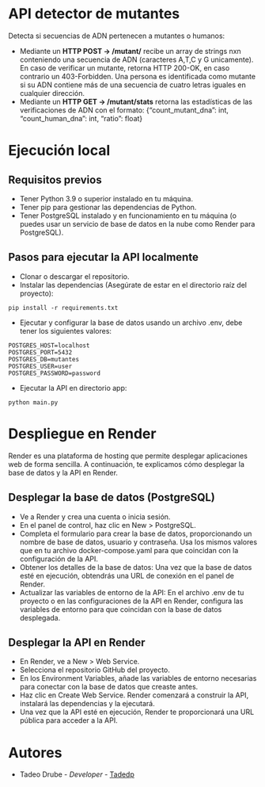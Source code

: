 # API detector de mutantes

Detecta si secuencias de ADN pertenecen a mutantes o humanos: 
- Mediante un **HTTP POST → /mutant/** recibe un array de strings nxn conteniendo una secuencia de ADN (caracteres A,T,C y G unicamente). En caso de verificar un mutante, retorna HTTP 200-OK, en caso contrario un 403-Forbidden. Una persona es identificada como mutante si su ADN contiene más de una secuencia de cuatro letras iguales en cualquier dirección. 
- Mediante un **HTTP GET → /mutant/stats** retorna las estadísticas de las verificaciones de ADN con el formato: {“count_mutant_dna”: int, “count_human_dna”: int, “ratio”: float}

# Ejecución local

## Requisitos previos
- Tener Python 3.9 o superior instalado en tu máquina.
- Tener pip para gestionar las dependencias de Python.
- Tener PostgreSQL instalado y en funcionamiento en tu máquina (o puedes usar un servicio de base de datos en la nube como Render para PostgreSQL).

## Pasos para ejecutar la API localmente
- Clonar o descargar el repositorio.
- Instalar las dependencias (Asegúrate de estar en el directorio raíz del proyecto): 
```
pip install -r requirements.txt
```
- Ejecutar y configurar la base de datos usando un archivo .env, debe tener los siguientes valores:
```
POSTGRES_HOST=localhost
POSTGRES_PORT=5432
POSTGRES_DB=mutantes
POSTGRES_USER=user
POSTGRES_PASSWORD=password
```
- Ejecutar la API en directorio app:
```
python main.py
```
# Despliegue en Render

Render es una plataforma de hosting que permite desplegar aplicaciones web de forma sencilla. A continuación, te explicamos cómo desplegar la base de datos y la API en Render.

## Desplegar la base de datos (PostgreSQL)

- Ve a Render y crea una cuenta o inicia sesión.
- En el panel de control, haz clic en New > PostgreSQL.
- Completa el formulario para crear la base de datos, proporcionando un nombre de base de datos, usuario y contraseña. Usa los mismos valores que en tu archivo docker-compose.yaml para que coincidan con la configuración de la API.
- Obtener los detalles de la base de datos: Una vez que la base de datos esté en ejecución, obtendrás una URL de conexión en el panel de Render.
- Actualizar las variables de entorno de la API: En el archivo .env de tu proyecto o en las configuraciones de la API en Render, configura las variables de entorno para que coincidan con la base de datos desplegada.

## Desplegar la API en Render

- En Render, ve a New > Web Service.
- Selecciona el repositorio GitHub del proyecto.
- En los Environment Variables, añade las variables de entorno necesarias para conectar con la base de datos que creaste antes.
- Haz clic en Create Web Service. Render comenzará a construir la API, instalará las dependencias y la ejecutará.
- Una vez que la API esté en ejecución, Render te proporcionará una URL pública para acceder a la API.

# Autores

 - Tadeo Drube - _Developer_ - [Tadedp](https://github.com/Tadedp)  
